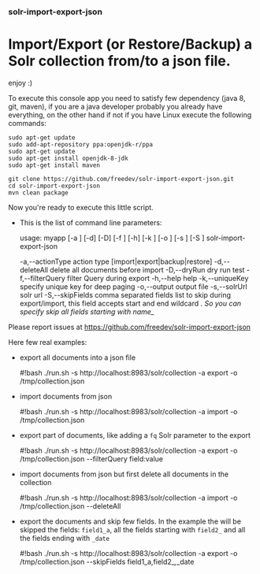 ### solr-import-export-json

# Import/Export (or Restore/Backup) a Solr collection from/to a json file.

enjoy :)


To execute this console app you need to satisfy few dependency (java 8, git, maven), if you are a java developer probably you already have everything, on the other hand if not if you have Linux execute the following commands:

    sudo apt-get update
    sudo add-apt-repository ppa:openjdk-r/ppa
    sudo apt-get update
    sudo apt-get install openjdk-8-jdk
    sudo apt-get install maven
  
    git clone https://github.com/freedev/solr-import-export-json.git
    cd solr-import-export-json
    mvn clean package

Now you're ready to execute this little script.

- This is the list of command line parameters:

    usage: myapp [-a <arg>] [-d] [-D] [-f <arg>] [-h] [-k <arg>] [-o <arg>]
       [-s <arg>] [-S <arg>]
    solr-import-export-json

    -a,--actionType <arg>    action type [import|export|backup|restore]
    -d,--deleteAll           delete all documents before import
    -D,--dryRun              dry run test
    -f,--filterQuery <arg>   filter Query during export
    -h,--help                help
    -k,--uniqueKey <arg>     specify unique key for deep paging
    -o,--output <arg>        output file
    -s,--solrUrl <arg>       solr url
    -S,--skipFields <arg>    comma separated fields list to skip during
                             export/import, this field accepts start and end
                             wildcard *. So you can specify skip all fields
                             starting with name_*

Please report issues at https://github.com/freedev/solr-import-export-json

Here few real examples:

- export all documents into a json file

    #!bash
    ./run.sh -s http://localhost:8983/solr/collection -a export -o /tmp/collection.json

- import documents from json

     #!bash
    ./run.sh -s http://localhost:8983/solr/collection -a import -o /tmp/collection.json 

- export part of documents, like adding a `fq`  Solr parameter to the export

     #!bash
     ./run.sh -s http://localhost:8983/solr/collection -a export -o /tmp/collection.json --filterQuery field:value

- import documents from json but first delete all documents in the collection

     #!bash
     ./run.sh -s http://localhost:8983/solr/collection -a import -o /tmp/collection.json --deleteAll

- export the documents and skip few fields. In the example the will be skipped the fields: `field1_a`, all the fields starting with `field2_` and all the fields ending with `_date`

     #!bash
     ./run.sh -s http://localhost:8983/solr/collection -a export -o /tmp/collection.json --skipFields field1_a,field2_*,*_date
    